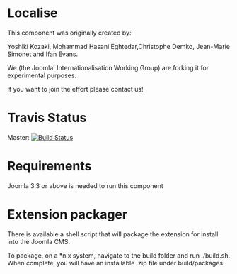 Localise
========

This component was originally created by:

Yoshiki Kozaki, Mohammad Hasani Eghtedar,Christophe Demko, Jean-Marie Simonet and Ifan Evans.

We (the Joomla! Internationalisation Working Group) are forking it for experimental purposes.

If you want to join the effort please contact us!

# Travis Status
Master: [![Build Status](https://api.travis-ci.org/joomla-projects/com_localise.svg?branch=master)](https://travis-ci.org/joomla-projects/com_localise)

# Requirements
Joomla 3.3 or above is needed to run this component

# Extension packager
There is available a shell script that will package the extension for install into the Joomla CMS. 

To package, on a *nix system, navigate to the build folder and run ./build.sh. When complete, you will have an installable .zip file under build/packages.
